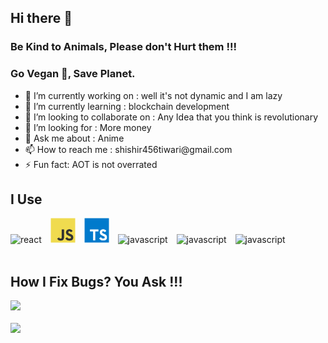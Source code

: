 ## Hi there 👋
### Be Kind to Animals, Please don't Hurt them !!!
### Go Vegan 💚, Save Planet.
<ul>
 
  <li>🔭 I’m currently working on : well it's not dynamic and I am lazy</li>
  <li>🌱 I’m currently learning : blockchain development</li>
  <li>👯 I’m looking to collaborate on : Any Idea that you think is revolutionary</li>
  <li>🤔 I’m looking for : More money </li>
  <li>💬 Ask me about : Anime</li>
  <li>📫 How to reach me : shishir456tiwari@gmail.com </li>
  <li>⚡ Fun fact: AOT is not overrated</li>
</ul>
<div>
  <h2>I Use</h2>
  <div>
    <img src="https://img.icons8.com/color/344/react-native.png" alt="react" width="40" height="40" /> 
    <img src="https://raw.githubusercontent.com/devicons/devicon/master/icons/javascript/javascript-original.svg" alt="javascript" width="40" height="40" style="margin-left: 10px;" />
    <img src="https://raw.githubusercontent.com/devicons/devicon/master/icons/typescript/typescript-original.svg" alt="javascript" width="40" height="40" style="margin-left: 10px;" />
    <img src="https://keyholesoftware.com/wp-content/uploads/Edge.js-1.jpg" alt="javascript" width="80" height="40" style="margin-left: 10px;" />
    <img src="https://cdn.freebiesupply.com/logos/large/2x/figma-1-logo-svg-vector.svg" alt="javascript" width="40" height="40" style="margin-left: 10px;" />
    <img src="https://img.icons8.com/color/452/firebase.png" alt="javascript" width="40" height="40" style="margin-left: 10px;" />
  </div>
  <br/>
  <h2 >How I Fix Bugs? You Ask !!!</h2>
<img src="https://i.imgur.com/FX27d06.gif"/>
  <br/>
  <br/>
  <img  src="https://github-readme-stats.vercel.app/api?username=shishirtiwari23&show_icons=true&title_color=c9d1d9&bg_color=0d1117&text_color=c9d1d9&icon_color=238636"/>
</div>

